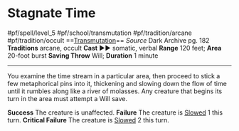 # Stagnate Time
#pf/spell/level_5 #pf/school/transmutation #pf/tradition/arcane #pf/tradition/occult
==[Transmutation](../../../Traits/Transmutation.md)==
*Source* Dark Archive pg. 182
**Traditions** arcane, occult
**Cast** ►► somatic, verbal
**Range** 120 feet; **Area** 20-foot burst
**Saving Throw** Will; **Duration** 1 minute

---
You examine the time stream in a particular area, then proceed to stick a few metaphorical pins into it, thickening and slowing down the flow of time until it rumbles along like a river of molasses. Any creature that begins its turn in the area must attempt a Will save.

**Success** The creature is unaffected.
**Failure** The creature is [Slowed](../../../Conditions/Slowed.md) 1 this turn.
**Critical Failure** The creature is [Slowed](../../../Conditions/Slowed.md) 2 this turn.